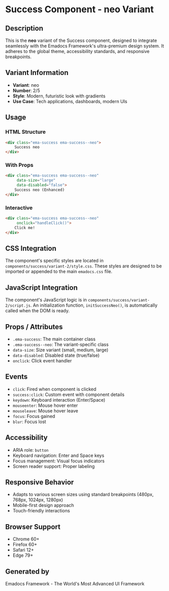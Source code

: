 # Success Component - neo Variant

## Description
This is the **neo** variant of the Success component, designed to integrate seamlessly with the Emadocs Framework's ultra-premium design system. It adheres to the global theme, accessibility standards, and responsive breakpoints.

## Variant Information
- **Variant**: neo
- **Number**: 2/5
- **Style**: Modern, futuristic look with gradients
- **Use Case**: Tech applications, dashboards, modern UIs

## Usage

### HTML Structure
```html
<div class="ema-success ema-success--neo">
    Success neo
</div>
```

### With Props
```html
<div class="ema-success ema-success--neo" 
     data-size="large" 
     data-disabled="false">
    Success neo (Enhanced)
</div>
```

### Interactive
```html
<div class="ema-success ema-success--neo" 
     onclick="handleClick()">
    Click me!
</div>
```

## CSS Integration
The component's specific styles are located in `components/success/variant-2/style.css`. These styles are designed to be imported or appended to the main `emadocs.css` file.

## JavaScript Integration
The component's JavaScript logic is in `components/success/variant-2/script.js`. An initialization function, `initSuccessNeo()`, is automatically called when the DOM is ready.

## Props / Attributes
- `.ema-success`: The main container class
- `.ema-success--neo`: The variant-specific class
- `data-size`: Size variant (small, medium, large)
- `data-disabled`: Disabled state (true/false)
- `onclick`: Click event handler

## Events
- `click`: Fired when component is clicked
- `success:click`: Custom event with component details
- `keydown`: Keyboard interaction (Enter/Space)
- `mouseenter`: Mouse hover enter
- `mouseleave`: Mouse hover leave
- `focus`: Focus gained
- `blur`: Focus lost

## Accessibility
- ARIA role: `button`
- Keyboard navigation: Enter and Space keys
- Focus management: Visual focus indicators
- Screen reader support: Proper labeling

## Responsive Behavior
- Adapts to various screen sizes using standard breakpoints (480px, 768px, 1024px, 1280px)
- Mobile-first design approach
- Touch-friendly interactions

## Browser Support
- Chrome 60+
- Firefox 60+
- Safari 12+
- Edge 79+

## Generated by
Emadocs Framework - The World's Most Advanced UI Framework
